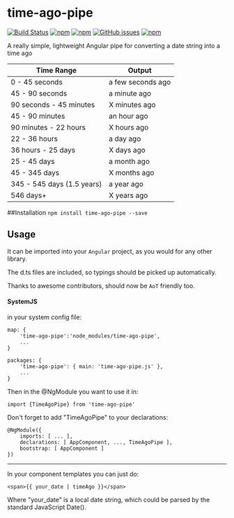 # time-ago-pipe
[![Build Status](https://travis-ci.org/AndrewPoyntz/time-ago-pipe.svg?branch=master)](https://travis-ci.org/AndrewPoyntz/time-ago-pipe) [![npm](https://img.shields.io/npm/v/time-ago-pipe.svg)](https://www.npmjs.com/package/time-ago-pipe) [![npm](https://img.shields.io/npm/dt/time-ago-pipe.svg?maxAge=25920)](https://www.npmjs.com/package/time-ago-pipe) [![GitHub issues](https://img.shields.io/github/issues/AndrewPoyntz/time-ago-pipe.svg?maxAge=25920?style=plastic)](https://github.com/AndrewPoyntz/time-ago-pipe/issues) [![npm](https://img.shields.io/npm/l/time-ago-pipe.svg?maxAge=25920?style=plastic)](https://github.com/AndrewPoyntz/time-ago-pipe/blob/master/LICENSE)


A really simple, lightweight Angular pipe for converting a date string into a time ago

|Time Range|Output|
|---|---|
|0 - 45 seconds             | a few seconds ago      |
|45 - 90 seconds            | a minute ago           |
|90 seconds - 45 minutes    | X minutes ago          |
|45 - 90 minutes            | an hour ago            |
|90 minutes - 22 hours      | X hours ago            |
|22 - 36 hours              | a day ago              |
|36 hours - 25 days         | X days ago             |
|25 - 45 days               | a month ago            |
|45 - 345 days              | X months ago           |
|345 - 545 days (1.5 years) | a year ago             |
|546 days+                  | X years ago            |
##Installation
```npm install time-ago-pipe --save```

## Usage
It can be imported into your `Angular` project, as you would for any other library. 

The d.ts files are included, so typings should be picked up automatically.

Thanks to awesome contributors, should now be `AoT` friendly too.

#### SystemJS
in your system config file:
```
map: {
    'time-ago-pipe':'node_modules/time-ago-pipe',
    ...
}
```
```
packages: {
    'time-ago-pipe': { main: 'time-ago-pipe.js' },
    ...
}
```

Then in the @NgModule you want to use it in:
```
import {TimeAgoPipe} from 'time-ago-pipe'
```
Don't forget to add "TimeAgoPipe" to your declarations:
```
@NgModule({
	imports: [ ... ],
	declarations: [ AppComponent, ..., TimeAgoPipe ],
	bootstrap: [ AppComponent ]
})
```
---

In your component templates you can just do:
```
<span>{{ your_date | timeAgo }}</span>
```
Where "your_date" is a local date string, which could be parsed by the standard JavaScript Date().
